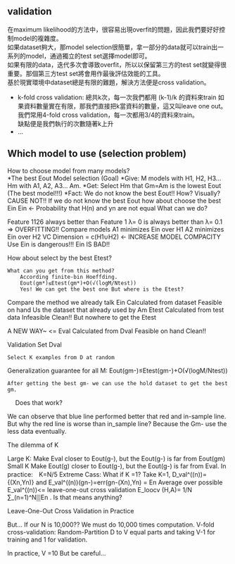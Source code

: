 ## validation
在maximum likelihood的方法中，很容易出現overfit的問題，因此我們要好好控制model的複雜度。  
如果dataset夠大，那model selection很簡單，拿一部分的data就可以train出一系列的model，通過獨立的test set選擇model即可。  
如果有限的data，迭代多次會導致overfit，所以以保留第三方的test set就變得很重要。那個第三方test set將會用作最後評估效能的工具。  
基於現實環境中dataset總是有限的難題，解決方法便是cross validation。
* k-fold cross validation: 總共k次，每一次我們都用 (k-1)/k 的資料來train
如果資料數量實在有限，那我們直接把k當資料的數量，這又叫leave one out。  
我們常用4-fold cross validation，每一次都用3/4的資料來train。  
缺點便是我們執行的次數隨著k上升  
* ...


## Which model to use (selection problem)
How to choose model from many models?  
*The best Eout
Model selection (Goal)
*Give: M models with H1, H2, H3… Hm with A1, A2, A3… Am. 
*Get: Select Hm that Gm=Am is the lowest Eout (The best model!!!)
*Fact: We do not know the best Eout!!
How? Visually? CAUSE NOT!!
If we do not know the best Eout how about choose the best Ein
	Ein <- Probability that H(n) and yn are not equal
What can we do? 
 
	
Feature 1126 always better than Feature 1 
λ= 0 is always better than λ= 0.1 => OVERFITTING!!
	Compare models
A1 minimizes Ein over H1
A2 minimizes Ein over H2
VC Dimension = c(H1∪H2) <- INCREASE MODEL COMPACITY
	Use Ein is dangerous!!!  Ein IS BAD!!
 
How about select by the best Etest?
	 
  	What can you get from this method?
		According finite-bin Hoeffding. 
		Eout(gm*)≤Etest(gm*)+O(√(log⁡M/Ntest))
		Yes! We can get the best one But where is the Etest?
 
Compare the method we already talk
	Ein
	Calculated from dataset
	Feasible on hand
	Us the dataset that already used by Am
	Etest 
	Calculated from test data
	Infeasible
	Clean!! But nowhere to get the Etest

A NEW WAY~ <= Eval
	Calculated from Dval
	Feasible on hand
	Clean!!

Validation Set Dval
	 
	Select K examples from D at random
Generalization guarantee for all M:
Eout(gm-)≤Etest(gm-)+O(√(log⁡M/Ntest)) 
	 
	After getting the best gm- we can use the hold dataset to get the best gm.
 
Does that work? 
 
We can observe that blue line performed better that red and in-sample line.
But why the red line is worse than in_sample line?
	Because the Gm- use the less data eventually.

The dilemma of K
 
Large K:
	Make Eval closer to Eout(g-), but the Eout(g-) is far from Eout(gm)
Small K
	Make Eout(g) closer to Eout(g-), but the Eout(g-) is far from Eval.
In practice:　K=N/5
Extreme Cass: What if K =1?
	Take K=1, D_val^((n))= {(Xn,Yn)} and E_val^((n))(gn-)=err(gn-(Xn),Yn) = En
	Average over possible E_val^((n))<= leave-one-out cross validation
	E_loocv (H,A)=  1/N ∑_(n=1)^N▒En . Is that means anything?
  
Leave-One-Out Cross Validation in Practice
 
   

But… If our N is 10,000?? We must do 10,000 times computation.
	V-fold cross-validation: 
Random-Partition D to V equal parts and taking V-1 for training and 1 for validation.
 
In practice, V =10
But be careful…
 
